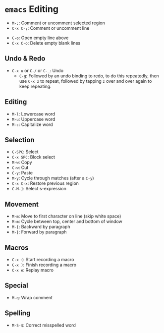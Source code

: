 # `emacs` Editing

* `M-;`: Comment or uncomment selected region
* `C-x C-;`: Comment or uncomment line
- `C-o`: Open empty line above
- `C-x C-o`: Delete empty blank lines

## Undo & Redo

- `C-x u` or `C-/` or `C-_`: Undo
  - `C-g`: Followed by an undo binding to redo, to do this repeatedly, then use `C-x z` to repeat, followed by tapping `z` over and over again to keep repeating.

## Editing

- `M-l`: Lowercase word
- `M-u`: Uppercase word
- `M-c`: Capitalize word

## Selection

- `C-SPC`: Select
- `C-x SPC`: Block select
- `M-w`: Copy
- `C-w`: Cut
- `C-y`: Paste
- `M-y`: Cycle through matches (after a `C-y`)
- `C-x C-x`: Restore previous region
- `C-M-]`: Select s-expression

## Movement

- `M-m`: Move to first character on line (skip white space)
- `M-m`: Cycle between top, center and bottom of window
- `M-{`: Backward by paragraph
- `M-}`: Forward by paragraph

## Macros

- `C-x (`: Start recording a macro
- `C-x )`: Finish recording a macro
- `C-x e`: Replay macro

## Special

- `M-q`: Wrap comment

## Spelling

- `M-S-$`: Correct misspelled word
